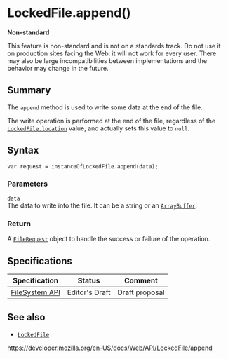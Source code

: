 LockedFile.append()
===================

**Non-standard**

This feature is non-standard and is not on a standards track. Do not use it on production sites facing the Web: it will not work for every user. There may also be large incompatibilities between implementations and the behavior may change in the future.

Summary
-------

The `append` method is used to write some data at the end of the file.

The write operation is performed at the end of the file, regardless of the [`LockedFile.location`](location) value, and actually sets this value to `null`.

Syntax
------

    var request = instanceOfLockedFile.append(data);

### Parameters

`data`  
The data to write into the file. It can be a string or an [`ArrayBuffer`](https://developer.mozilla.org/en-US/docs/Web/JavaScript/Reference/Global_Objects/ArrayBuffer).

### Return

A [`FileRequest`](../filerequest) object to handle the success or failure of the operation.

Specifications
--------------

<table><thead><tr class="header"><th>Specification</th><th>Status</th><th>Comment</th></tr></thead><tbody><tr class="odd"><td><a href="https://w3c.github.io/filesystem-api/">FileSystem API</a></td><td><span class="spec-ed">Editor's Draft</span></td><td>Draft proposal</td></tr></tbody></table>

See also
--------

-   [`LockedFile`](../lockedfile)

<a href="https://developer.mozilla.org/en-US/docs/Web/API/LockedFile/append" class="_attribution-link">https://developer.mozilla.org/en-US/docs/Web/API/LockedFile/append</a>
